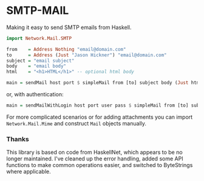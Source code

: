 SMTP-MAIL
=========

Making it easy to send SMTP emails from Haskell.

```haskell
import Network.Mail.SMTP

from    = Address Nothing "email@domain.com"
to      = Address (Just "Jason Hickner") "email@domain.com"
subject = "email subject"
body    = "email body"
html    = "<h1>HTML</h1>" -- optional html body

main = sendMail host port $ simpleMail from [to] subject body (Just html)
```

or, with authentication:

```haskell
main = sendMailWithLogin host port user pass $ simpleMail from [to] subject body (Just html)
```

For more complicated scenarios or for adding attachments you can import
```Network.Mail.Mime``` and construct ```Mail``` objects manually.


### Thanks

This library is based on code from HaskellNet, which appears to be no longer
maintained. I've cleaned up the error handling, added some API functions to
make common operations easier, and switched to ByteStrings where applicable.
